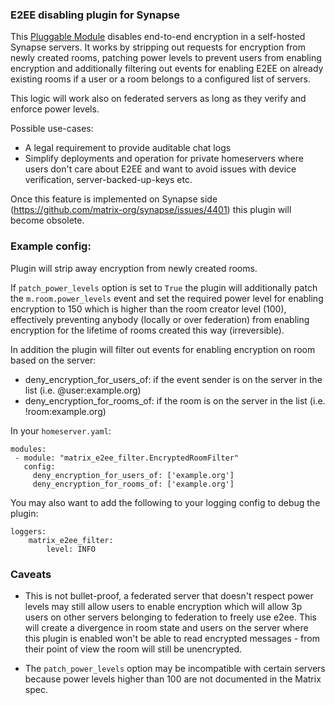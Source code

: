 ### E2EE disabling plugin for Synapse

This [Pluggable Module](https://matrix-org.github.io/synapse/latest/modules/index.html) disables end-to-end encryption in a self-hosted Synapse servers. It works by stripping out requests for encryption from newly created rooms, patching power levels to prevent users from enabling encryption and additionally filtering out events for enabling E2EE on already existing rooms if a user or a room belongs to a configured list of servers.

This logic will work also on federated servers as long as they verify and enforce power levels.

Possible use-cases:
 * A legal requirement to provide auditable chat logs
 * Simplify deployments and operation for private homeservers where users don't care about E2EE and want to avoid issues with device verification, server-backed-up-keys etc.

Once this feature is implemented on Synapse side (https://github.com/matrix-org/synapse/issues/4401) this plugin will become obsolete.

### Example config:

Plugin will strip away encryption from newly created rooms.

If `patch_power_levels` option is set to `True` the plugin will additionally patch the `m.room.power_levels` event 
and set the required power level for enabling encryption to 150 which is higher than the room creator level (100), 
effectively preventing anybody (locally or over federation) from enabling encryption for the lifetime of rooms created this way (irreversible).

In addition the plugin will filter out events for enabling encryption on room based on the server:
  - deny_encryption_for_users_of: if the event sender is on the server in the list (i.e. @user:example.org)
  - deny_encryption_for_rooms_of: if the room is on the server in the list (i.e. !room:example.org)

In your `homeserver.yaml`:

```
modules:
 - module: "matrix_e2ee_filter.EncryptedRoomFilter"
   config:
     deny_encryption_for_users_of: ['example.org']
     deny_encryption_for_rooms_of: ['example.org']
```

You may also want to add the following to your logging config to debug the plugin:

```
loggers:
    matrix_e2ee_filter:
        level: INFO
```

### Caveats

* This is not bullet-proof, a federated server that doesn't respect power levels may still allow users to enable encryption which will allow 3p users on other servers belonging to federation to freely use e2ee. This will create a divergence in room state and users on the server where this plugin is enabled won't be able to read encrypted messages - from their point of view the room will still be unencrypted.

* The `patch_power_levels` option may be incompatible with certain servers because power levels higher than 100 are not documented in the Matrix spec.